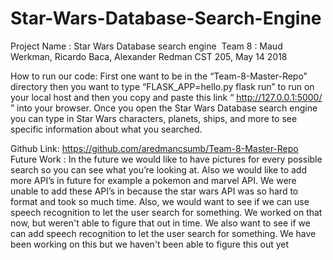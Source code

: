 # Star-Wars-Database-Search-Engine

Project Name : Star Wars Database search engine
 Team 8 : Maud Werkman, Ricardo Baca, Alexander Redman CST 205, May 14 2018

How to run our code: First one want to be in the “Team-8-Master-Repo” directory then you want to type “FLASK_APP=hello.py flask run” to run on your local host and then you copy and paste this link “ http://127.0.0.1:5000/ ” into your browser. Once you open the Star Wars Database search engine you can type in Star Wars characters, planets, ships, and more to see specific information about what you searched.


Github Link: https://github.com/aredmancsumb/Team-8-Master-Repo
Future Work : In the future we would like to have pictures for every possible search so you can see what you’re looking at. Also we would like to add more API’s in future for example a pokemon and marvel API. We were unable to add these API’s in because the star wars API was so hard to format and took so much time. Also, we would want to see if we can use speech recognition to let the user search for something. We worked on that now, but weren't able to figure that out in time. We also want to see if we can add speech recognition to let the user search for something. We have been working on this but we haven't been able to figure this out yet

